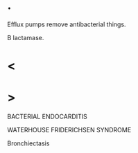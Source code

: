 # .

Efflux pumps remove antibacterial things.

B lactamase.

# <

# >

BACTERIAL ENDOCARDITIS

WATERHOUSE FRIDERICHSEN SYNDROME

Bronchiectasis
